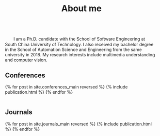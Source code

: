 ﻿---
permalink: /
title: "About me"
excerpt: "About me"
author_profile: true
redirect_from: 
  - /about/
  - /about.html
---

<br />
　　I am a Ph.D. candidate with the School of Software Engineering at South China University of Technology. I also received my bachelor degree in the School of Automation Science and Engineering from the same university in 2018. My research interests include multimedia understanding and computer vision. 
<!-- I served as the reviewer for several top-tier journals and conferences, such as TIP, TNNLS, NeurIPS, AAAI, UAI, MICCAI. -->

Conferences
----------
<div>
  <table>
  {% for post in site.conferences_main reversed %}
    <tr>{% include publication.html %}</tr>
  {% endfor %}
  </table>
  <a href="/conferences/">
    <!-- <button class="btn btn--readmore">Read more <font size="1">>></font></button> -->
  </a>
</div>

<!-- <div margin-bottom:100px>
  <a href="/conferences/">
    <button class="btn btn--readmore">Read more <font size="1">>></font></button>
  </a>
</div>  -->


Journals
----------
<div>
  <table>
  {% for post in site.journals_main reversed %}
    <tr>{% include publication.html %}</tr>
  {% endfor %}
  </table>
   <a href="/journals/">
    <!-- <button class="btn btn--readmore">Read more <font size="1">>></font></button> -->
  </a>
</div>

<!-- <div margin-bottom:100px>
  <a href="/journals/">
    <button class="btn btn--readmore">Read more <font size="1">>></font></button>
  </a>
</div>  -->


<!-- Preprint Paper
----------
<div>
  <table>
  {% for post in site.preprints reversed %}
    <tr>{% include publication.html %}</tr>
  {% endfor %}
  </table>
</div> -->

